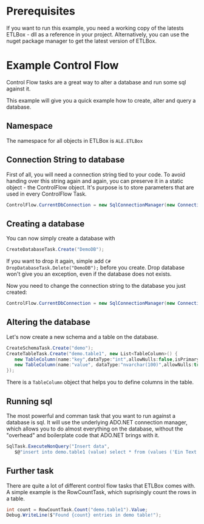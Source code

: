 
# Prerequisites

If you want to run this example, you need a working copy of the latests ETLBox - dll as a reference in your project.
Alternatively, you can use the nuget package manager to get the latest version of ETLBox.

# Example Control Flow

Control Flow tasks are a great way to alter a database and run some sql against it. 

This example will give you a quick example how to create, alter and query a database.

## Namespace

The namespace for all objects in ETLBox is ```ALE.ETLBox```

## Connection String to database
First of all, you will need a connection string tied to your code. To avoid handing over this string again and again, you can preserve it in a static object - the ControlFlow object. It's purpose is to store parameters that are used in every ControlFlow Task. 

```C#
ControlFlow.CurrentDbConnection = new SqlConnectionManager(new ConnectionString("Data Source=.;Integrated Security=SSPI;"));
```

## Creating a database ###

You can now simply create a database with

```C#
CreateDatabaseTask.Create("DemoDB");
```

If you want to drop it again, simple add ```C# DropDatabaseTask.Delete("DemoDB");``` before you create. Drop database won't give you an exception, even if the database does not exists. 

Now you need to change the connection string to the database you just created:

```C#
ControlFlow.CurrentDbConnection = new SqlConnectionManager(new ConnectionString("Data Source=.;Integrated Security=SSPI;Initial Catalog=DemoDB;"));
```

## Altering the database 

Let's now create a new schema and a table on the database.

```C#
CreateSchemaTask.Create("demo");
CreateTableTask.Create("demo.table1", new List<TableColumn>() {
   new TableColumn(name:"key",dataType:"int",allowNulls:false,isPrimaryKey:true, isIdentity:true),
   new TableColumn(name:"value", dataType:"nvarchar(100)",allowNulls:true)
});
```
There is a ```TableColumn``` object that helps you to define columns in the table. 

## Running sql

The most powerful and comman task that you want to run against a database is sql. It will use the underlying ADO.NET connection manager, which allows you to do almost everything on the database, without the "overhead" and boilerplate code that ADO.NET brings with it. 

```C#
SqlTask.ExecuteNonQuery("Insert data",
   $@"insert into demo.table1 (value) select * from (values ('Ein Text'), ('Noch mehr Text')) as data(v)");
```

## Further task 

There are quite a lot of different control flow tasks that ETLBox comes with. 
A simple example is the RowCountTask, which suprisingly count the rows in a table.

```C#
int count = RowCountTask.Count("demo.table1").Value;
Debug.WriteLine($"Found {count} entries in demo table!");
```
